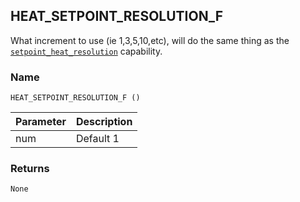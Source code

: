 ## HEAT\_SETPOINT\_RESOLUTION\_F

What increment to use (ie 1,3,5,10,etc), will do the same thing as the [`setpoint_heat_resolution`][1] capability.


### Name

`HEAT_SETPOINT_RESOLUTION_F ()`


| Parameter | Description |
| --------- | ----------- |
| num       | Default 1   |


### Returns

`None`

[1]:	https://snap-one.github.io/docs-driverworks-proxyprotocol/#thermostat-capabilities